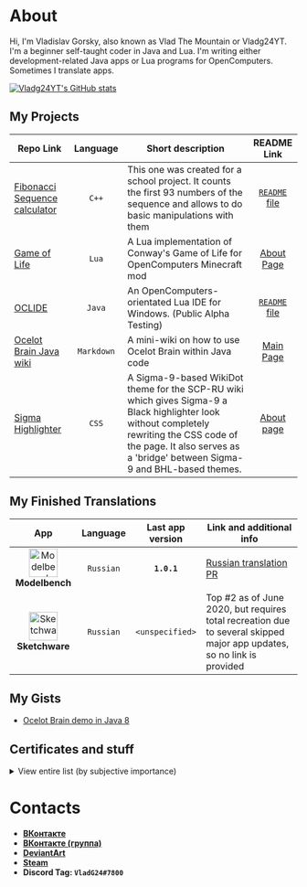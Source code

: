 # About

Hi, I'm Vladislav Gorsky, also known as Vlad The Mountain or Vladg24YT. I'm a beginner self-taught coder in Java and Lua. I'm writing either development-related Java apps or Lua programs for OpenComputers. Sometimes I translate apps.

[![Vladg24YT's GitHub stats](https://github-readme-stats.vercel.app/api?username=Vladg24YT&include_all_commits=true&show_icons=true&theme=gruvbox)](https://github.com/anuraghazra/github-readme-stats)

## My Projects

| Repo Link | Language | Short description | README Link |
| --- | :----: | --- | :---: |
| [Fibonacci Sequence calculator](https://github.com/Vladg24YT/Fibonacci-Sequence-calculator) | `C++` | This one was created for a school project. It counts the first 93 numbers of the sequence and allows to do basic manipulations with them | [`README` file](https://github.com/Vladg24YT/Fibonacci-Sequence-calculator/blob/master/README.md) |
| [Game of Life](https://github.com/Vladg24YT/Game-Of-Life) | `Lua` | A Lua implementation of Conway's Game of Life for OpenComputers Minecraft mod | [About Page](https://vladg24yt.github.io/Game-Of-Life) |
| [OCLIDE](https://github.com/Vladg24YT/Oclide) | `Java` | An OpenComputers-orientated Lua IDE for Windows. (Public Alpha Testing) | [`README` file](https://github.com/Vladg24YT/OCLIDE/blob/master/README.md) |
| [Ocelot Brain Java wiki](https://github.com/Vladg24YT/Ocelot-Java-Wiki) | `Markdown` | A mini-wiki on how to use Ocelot Brain within Java code | [Main Page](https://vladg24yt.github.io/Ocelot-Java-Wiki/en/index) |
| [Sigma Highlighter](https://github.com/Vladg24YT/Sigma-Highlighter) | `CSS` | A Sigma-9-based WikiDot theme for the SCP-RU wiki which gives Sigma-9 a Black highlighter look without completely rewriting the CSS code of the page. It also serves as a 'bridge' between Sigma-9 and BHL-based themes. | [About page](https://vladg24yt.github.io/Sigma-Highlighter) |

## My Finished Translations

| App | Language | Last app version | Link and additional info |
| :---: | :----: | :---: | --- |
| <img align="center" alt="Modelbench" src="https://raw.githubusercontent.com/Nimikita/Modelbench/master/options/windows/icons/icon.ico" width="50" height="50"><b>Modelbench</b> | `Russian` | **`1.0.1`** | [Russian translation PR](https://github.com/Nimikita/Modelbench/pull/1)
| <img align="center" alt="Sketchware" src="https://raw.githubusercontent.com/sketchware/sketchware.github.io/master/img/logo.png" width="50" height="50"><b>Sketchware</b> | `Russian` | `<unspecified>` | Top #2 as of June 2020, but requires total recreation due to several skipped major app updates, so no link is provided |

## My Gists
* [Ocelot Brain demo in Java 8](https://gist.github.com/Vladg24YT/dcbb1ed68658122f21e8edcf32f0db6d)

## Certificates and stuff  

<details>
  <summary>View entire list (by subjective importance)</summary>  
  
  <h3>Diploma of the profession of a worker, the position of an employee</h3>
  <b>Computer operator</b> professional education program 
  <i>State Budgetary Professional Educational Institution of the City of Moscow «College of Hospitality and Management Industry No. 23», issued 24 April 2020</i>  

  <h3>Certificate of Completion</h3>
  <b>Pre-Intermediate (A2)<b> online course  
  <i>Englex online english language school, 2019</i>  
  Mark: <b>B</b>
  
  <h3>Certificate of Completion</h3>
  <b>Java Tutorial</b> online course  
  <i>Sololearn, issued 10 July 2017</i>
  
  <h3>Certificate of Completion</h3>
  <b>C++ Tutorial</b> online course  
  <i>Sololearn, issued 22 June 2018</i>
  
  <h3>Certificate of Completion</h3>
  <b>JavaScript Tutorial</b> online course  
  <i>Sololearn, issued 22 June 2018</i>
  
</details>

# Contacts

- [ВКонтакте](https://vk.com/vladg24yt)
- [ВКонтакте (группа)](https://vk.com/ru_vtm_app)
- [DeviantArt](https://www.deviantart.com/vladg24yt)
- [Steam](https://steamcommunity.com/id/vladg24yt)
- Discord Tag: `VladG24#7800`
